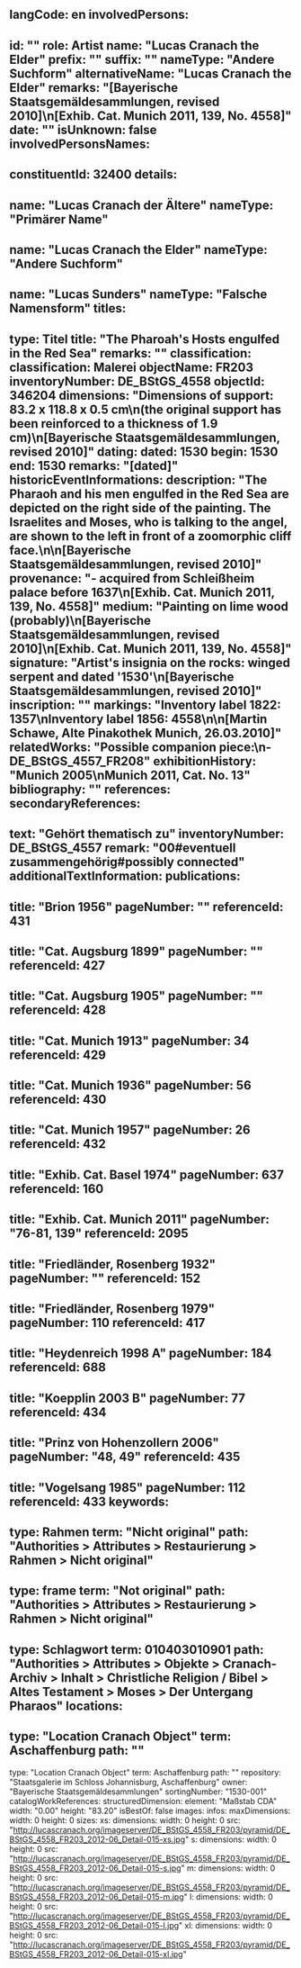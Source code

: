 langCode: en
involvedPersons: 
 - 
   id: ""
  role: Artist
  name: "Lucas Cranach the Elder"
  prefix: ""
  suffix: ""
  nameType: "Andere Suchform"
  alternativeName: "Lucas Cranach the Elder"
  remarks: "[Bayerische Staatsgemäldesammlungen, revised 2010]\n[Exhib. Cat. Munich 2011, 139, No. 4558]"
  date: ""
  isUnknown: false
involvedPersonsNames: 
 - 
   constituentId: 32400
  details: 
   - 
   name: "Lucas Cranach der Ältere"
    nameType: "Primärer Name"
   - 
   name: "Lucas Cranach the Elder"
    nameType: "Andere Suchform"
   - 
   name: "Lucas Sunders"
    nameType: "Falsche Namensform"
titles: 
 - 
   type: Titel
  title: "The Pharoah's Hosts engulfed in the Red Sea"
  remarks: ""
classification: 
 classification: Malerei
objectName: FR203
inventoryNumber: DE_BStGS_4558
objectId: 346204
dimensions: "Dimensions of support: 83.2 x 118.8 x 0.5 cm\n(the original support has been reinforced to a thickness of 1.9 cm)\n[Bayerische Staatsgemäldesammlungen, revised 2010]"
dating: 
 dated: 1530
 begin: 1530
 end: 1530
 remarks: "[dated]"
 historicEventInformations: 
description: "The Pharaoh and his men engulfed in the Red Sea are depicted on the right side of the painting. The Israelites and Moses, who is talking to the angel, are shown to the left in front of a zoomorphic cliff face.\n\n[Bayerische Staatsgemäldesammlungen, revised 2010]"
provenance: "- acquired from Schleißheim palace before 1637\n[Exhib. Cat. Munich 2011, 139, No. 4558]"
medium: "Painting on lime wood (probably)\n[Bayerische Staatsgemäldesammlungen, revised 2010]\n[Exhib. Cat. Munich 2011, 139, No. 4558]"
signature: "Artist's insignia on the rocks: winged serpent and dated '1530'\n[Bayerische Staatsgemäldesammlungen, revised 2010]"
inscription: ""
markings: "Inventory label 1822: 1357\nInventory label 1856: 4558\n\n[Martin Schawe, Alte Pinakothek Munich, 26.03.2010]"
relatedWorks: "Possible companion piece:\n- DE_BStGS_4557_FR208"
exhibitionHistory: "Munich 2005\nMunich 2011, Cat. No. 13"
bibliography: ""
references: 
secondaryReferences: 
 - 
   text: "Gehört thematisch zu"
  inventoryNumber: DE_BStGS_4557
  remark: "00#eventuell zusammengehörig#possibly connected"
additionalTextInformation: 
publications: 
 - 
   title: "Brion 1956"
  pageNumber: ""
  referenceId: 431
 - 
   title: "Cat. Augsburg 1899"
  pageNumber: ""
  referenceId: 427
 - 
   title: "Cat. Augsburg 1905"
  pageNumber: ""
  referenceId: 428
 - 
   title: "Cat. Munich 1913"
  pageNumber: 34
  referenceId: 429
 - 
   title: "Cat. Munich 1936"
  pageNumber: 56
  referenceId: 430
 - 
   title: "Cat. Munich 1957"
  pageNumber: 26
  referenceId: 432
 - 
   title: "Exhib. Cat. Basel 1974"
  pageNumber: 637
  referenceId: 160
 - 
   title: "Exhib. Cat. Munich 2011"
  pageNumber: "76-81, 139"
  referenceId: 2095
 - 
   title: "Friedländer, Rosenberg 1932"
  pageNumber: ""
  referenceId: 152
 - 
   title: "Friedländer, Rosenberg 1979"
  pageNumber: 110
  referenceId: 417
 - 
   title: "Heydenreich 1998 A"
  pageNumber: 184
  referenceId: 688
 - 
   title: "Koepplin 2003 B"
  pageNumber: 77
  referenceId: 434
 - 
   title: "Prinz von Hohenzollern 2006"
  pageNumber: "48, 49"
  referenceId: 435
 - 
   title: "Vogelsang 1985"
  pageNumber: 112
  referenceId: 433
keywords: 
 - 
   type: Rahmen
  term: "Nicht original"
  path: "Authorities > Attributes > Restaurierung > Rahmen > Nicht original"
 - 
   type: frame
  term: "Not original"
  path: "Authorities > Attributes > Restaurierung > Rahmen > Nicht original"
 - 
   type: Schlagwort
  term: 010403010901
  path: "Authorities > Attributes > Objekte > Cranach-Archiv > Inhalt > Christliche Religion / Bibel > Altes Testament > Moses > Der Untergang Pharaos"
locations: 
 - 
   type: "Location Cranach Object"
  term: Aschaffenburg
  path: ""
 - 
   type: "Location Cranach Object"
  term: Aschaffenburg
  path: ""
repository: "Staatsgalerie im Schloss Johannisburg, Aschaffenburg"
owner: "Bayerische Staatsgemäldesammlungen"
sortingNumber: "1530-001"
catalogWorkReferences: 
structuredDimension: 
 element: "Maßstab CDA"
 width: "0.00"
 height: "83.20"
isBestOf: false
images: 
 infos: 
  maxDimensions: 
   width: 0
   height: 0
 sizes: 
  xs: 
   dimensions: 
    width: 0
    height: 0
   src: "http://lucascranach.org/imageserver/DE_BStGS_4558_FR203/pyramid/DE_BStGS_4558_FR203_2012-06_Detail-015-xs.jpg"
  s: 
   dimensions: 
    width: 0
    height: 0
   src: "http://lucascranach.org/imageserver/DE_BStGS_4558_FR203/pyramid/DE_BStGS_4558_FR203_2012-06_Detail-015-s.jpg"
  m: 
   dimensions: 
    width: 0
    height: 0
   src: "http://lucascranach.org/imageserver/DE_BStGS_4558_FR203/pyramid/DE_BStGS_4558_FR203_2012-06_Detail-015-m.jpg"
  l: 
   dimensions: 
    width: 0
    height: 0
   src: "http://lucascranach.org/imageserver/DE_BStGS_4558_FR203/pyramid/DE_BStGS_4558_FR203_2012-06_Detail-015-l.jpg"
  xl: 
   dimensions: 
    width: 0
    height: 0
   src: "http://lucascranach.org/imageserver/DE_BStGS_4558_FR203/pyramid/DE_BStGS_4558_FR203_2012-06_Detail-015-xl.jpg"
